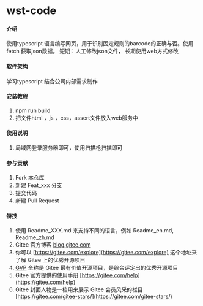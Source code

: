 # wst-code

#### 介绍
  使用typescript 语言编写网页，用于识别固定规则的barcode的正确与否。使用fetch 获取json数据。
  短期：人工修改json文件， 长期使用web方式修改
#### 软件架构
  学习typescript 结合公司内部需求制作


#### 安装教程

1.  npm run build
2.  把文件html ，js ，css，assert文件放入web服务中


#### 使用说明

1.  局域网登录服务器即可，使用扫描枪扫描即可


#### 参与贡献

1.  Fork 本仓库
2.  新建 Feat_xxx 分支
3.  提交代码
4.  新建 Pull Request


#### 特技

1.  使用 Readme\_XXX.md 来支持不同的语言，例如 Readme\_en.md, Readme\_zh.md
2.  Gitee 官方博客 [blog.gitee.com](https://blog.gitee.com)
3.  你可以 [https://gitee.com/explore](https://gitee.com/explore) 这个地址来了解 Gitee 上的优秀开源项目
4.  [GVP](https://gitee.com/gvp) 全称是 Gitee 最有价值开源项目，是综合评定出的优秀开源项目
5.  Gitee 官方提供的使用手册 [https://gitee.com/help](https://gitee.com/help)
6.  Gitee 封面人物是一档用来展示 Gitee 会员风采的栏目 [https://gitee.com/gitee-stars/](https://gitee.com/gitee-stars/)
